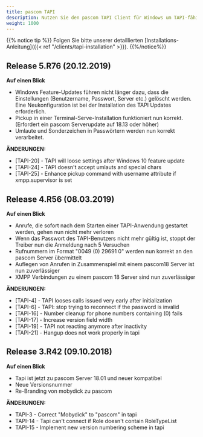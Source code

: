 ```yaml
---
title: pascom TAPI
description: Nutzen Sie den pascom TAPI Client für Windows um TAPI-fähige Software wie ERP, CRM-Systeme, etc. in den pascom Server einzubinden
weight: 1000
---
```


{{% notice tip %}}
Folgen Sie bitte unserer detaillierten [Installations-Anleitung]({{< ref "/clients/tapi-installation" >}}).
{{%/notice%}}

## Release 5.R76 (20.12.2019)

**Auf einen Blick**

- Windows Feature-Updates führen nicht länger dazu, dass die Einstellungen (Benutzername, Passwort, Server etc.) gelöscht werden. Eine Neukonfiguration ist bei der Installation des TAPI Updates erforderlich.
- Pickup in einer Terminal-Serve-Installation funktioniert nun korrekt.(Erfordert ein pascom Serverupdate auf 18.13 oder höher)
- Umlaute und Sonderzeichen in Passwörtern werden nun korrekt verarbeitet.

**ÄNDERUNGEN:**

- [TAPI-20] - TAPI will loose settings after Windows 10 feature update
- [TAPI-24] - TAPI doesn't accept umlauts and special chars
- [TAPI-25] - Enhance pickup command with username attribute if xmpp.supervisor is set

## Release 4.R56 (08.03.2019)

**Auf einen Blick**

- Anrufe, die sofort nach dem Starten einer TAPI-Anwendung gestartet werden, gehen nun nicht mehr verloren
- Wenn das Passwort des TAPI-Benutzers nicht mehr gültig ist, stoppt der Treiber nun die Anmeldung nach 5 Versuchen
- Rufnummern im Format "0049 (0) 29691 0" werden nun korrekt an den pascom Server übermittelt
- Auflegen von Anrufen in Zusammenspiel mit einem pascom18 Server ist nun zuverlässiger
- XMPP Verbindungen zu einem pascom 18 Server sind nun zuverlässiger

**ÄNDERUNGEN:**

- [TAPI-4] - TAPI looses calls issued very early after initialization
- [TAPI-6] - TAPI: stop trying to reconnect if the password is invalid
- [TAPI-16] - Number cleanup for phone numbers containing (0) fails
- [TAPI-17] - Increase version field width
- [TAPI-19] - TAPI not reacting anymore after inactivity
- [TAPI-21] - Hangup does not work properly in tapi


## Release 3.R42 (09.10.2018)

**Auf einen Blick**

- Tapi ist jetzt zu pascom Server 18.01 und neuer kompatibel
- Neue Versionsnummer
- Re-Branding von mobydick zu pascom

**ÄNDERUNGEN:**

- TAPI-3 - Correct "Mobydick" to "pascom" in tapi
- TAPI-14 - Tapi can't connect if Role doesn't contain RoleTypeList
- TAPI-15 - Implement new version numbering scheme in tapi